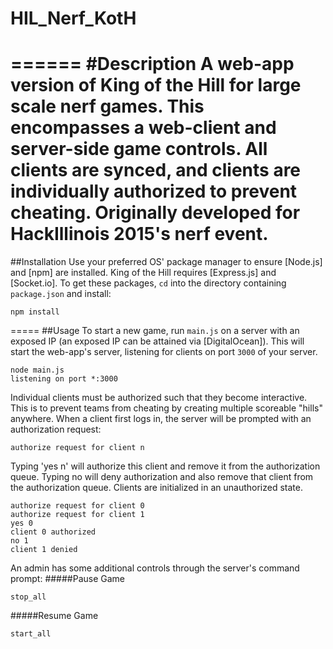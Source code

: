 # HIL_Nerf_KotH
======
#Description
A web-app version of King of the Hill for large scale nerf games. This encompasses a web-client and server-side game controls. All clients are synced, and clients are individually authorized to prevent cheating. Originally developed for HackIllinois 2015's nerf event.
======

##Installation
Use your preferred OS' package manager to ensure [Node.js] and [npm] are installed. King of the Hill requires [Express.js] and [Socket.io]. To get these packages, `cd` into the directory containing `package.json` and install:
```
npm install
```
=====
##Usage
To start a new game, run `main.js` on a server with an exposed IP (an exposed IP can be attained via [DigitalOcean]). This will start the web-app's server, listening for clients on port `3000` of your server.
```
node main.js
listening on port *:3000
```

Individual clients must be authorized such that they become interactive. This is to prevent teams from cheating by creating multiple scoreable "hills" anywhere. When a client first logs in, the server will be prompted with an authorization request:
```
authorize request for client n
```
Typing 'yes n' will authorize this client and remove it from the authorization queue. Typing no will deny authorization and also remove that client from the authorization queue. Clients are initialized in an unauthorized state.
```
authorize request for client 0
authorize request for client 1
yes 0
client 0 authorized
no 1
client 1 denied
```

An admin has some additional controls through the server's command prompt:
#####Pause Game
```
stop_all
```
#####Resume Game
```
start_all
```

